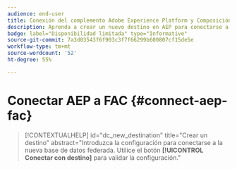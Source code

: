 ```yaml
---
audience: end-user
title: Conexión del complemento Adobe Experience Platform y Composición de audiencia federada de Adobe
description: Aprenda a crear un nuevo destino en AEP para conectarse a FAC
badge: label="Disponibilidad limitada" type="Informative"
source-git-commit: 7a3d03543f6f903c3f7f66299b600807cf15de5e
workflow-type: tm+mt
source-wordcount: '52'
ht-degree: 55%

---
```


# Conectar AEP a FAC {#connect-aep-fac}


>[!CONTEXTUALHELP]
>id="dc_new_destination"
>title="Crear un destino"
>abstract="Introduzca la configuración para conectarse a la nueva base de datos federada. Utilice el botón **[!UICONTROL Conectar con destino]** para validar la configuración."


